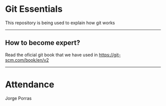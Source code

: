 # Git Essentials
This repository is being used to explain how git works

---

## How to become expert?
Read the oficial git book that we have used in <https://git-scm.com/book/en/v2>

---

# Attendance
Jorge Porras

